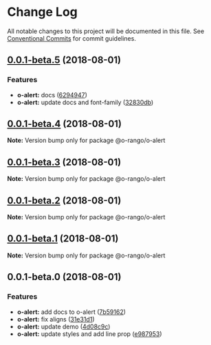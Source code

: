 # Change Log

All notable changes to this project will be documented in this file.
See [Conventional Commits](https://conventionalcommits.org) for commit guidelines.

<a name="0.0.1-beta.5"></a>
## [0.0.1-beta.5](https://github.com/ionic-team/stencil-component-starter/compare/@o-rango/o-alert@0.0.1-beta.4...@o-rango/o-alert@0.0.1-beta.5) (2018-08-01)


### Features

* **o-alert:** docs ([6294947](https://github.com/ionic-team/stencil-component-starter/commit/6294947))
* **o-alert:** update docs and font-family ([32830db](https://github.com/ionic-team/stencil-component-starter/commit/32830db))





<a name="0.0.1-beta.4"></a>
## [0.0.1-beta.4](https://github.com/ionic-team/stencil-component-starter/compare/@o-rango/o-alert@0.0.1-beta.3...@o-rango/o-alert@0.0.1-beta.4) (2018-08-01)

**Note:** Version bump only for package @o-rango/o-alert





<a name="0.0.1-beta.3"></a>
## [0.0.1-beta.3](https://github.com/ionic-team/stencil-component-starter/compare/@o-rango/o-alert@0.0.1-beta.2...@o-rango/o-alert@0.0.1-beta.3) (2018-08-01)

**Note:** Version bump only for package @o-rango/o-alert





<a name="0.0.1-beta.2"></a>
## [0.0.1-beta.2](https://github.com/ionic-team/stencil-component-starter/compare/@o-rango/o-alert@0.0.1-beta.1...@o-rango/o-alert@0.0.1-beta.2) (2018-08-01)

**Note:** Version bump only for package @o-rango/o-alert





<a name="0.0.1-beta.1"></a>
## [0.0.1-beta.1](https://github.com/ionic-team/stencil-component-starter/compare/@o-rango/o-alert@0.0.1-beta.0...@o-rango/o-alert@0.0.1-beta.1) (2018-08-01)

**Note:** Version bump only for package @o-rango/o-alert





<a name="0.0.1-beta.0"></a>
## 0.0.1-beta.0 (2018-08-01)


### Features

* **o-alert:** add docs to o-alert ([7b59162](https://github.com/ionic-team/stencil-component-starter/commit/7b59162))
* **o-alert:** fix aligns ([31e31d1](https://github.com/ionic-team/stencil-component-starter/commit/31e31d1))
* **o-alert:** update demo ([4d08c9c](https://github.com/ionic-team/stencil-component-starter/commit/4d08c9c))
* **o-alert:** update styles and add line prop ([e987953](https://github.com/ionic-team/stencil-component-starter/commit/e987953))
